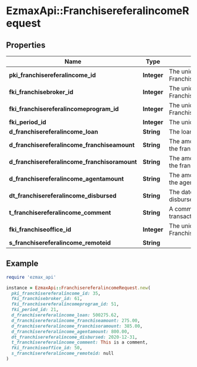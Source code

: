 # EzmaxApi::FranchisereferalincomeRequest

## Properties

| Name | Type | Description | Notes |
| ---- | ---- | ----------- | ----- |
| **pki_franchisereferalincome_id** | **Integer** | The unique ID of the Franchisereferalincome | [optional] |
| **fki_franchisebroker_id** | **Integer** | The unique ID of the Franchisebroker |  |
| **fki_franchisereferalincomeprogram_id** | **Integer** | The unique ID of the Franchisereferalincomeprogram |  |
| **fki_period_id** | **Integer** | The unique ID of the Period |  |
| **d_franchisereferalincome_loan** | **String** | The loan amount |  |
| **d_franchisereferalincome_franchiseamount** | **String** | The amount that will be given to the franchise |  |
| **d_franchisereferalincome_franchisoramount** | **String** | The amount that will be kept by the franchisor |  |
| **d_franchisereferalincome_agentamount** | **String** | The amount that will be given to the agent |  |
| **dt_franchisereferalincome_disbursed** | **String** | The date the amounts were disbursed |  |
| **t_franchisereferalincome_comment** | **String** | A comment about the transaction |  |
| **fki_franchiseoffice_id** | **Integer** | The unique ID of the Franchisereoffice |  |
| **s_franchisereferalincome_remoteid** | **String** |  |  |

## Example

```ruby
require 'ezmax_api'

instance = EzmaxApi::FranchisereferalincomeRequest.new(
  pki_franchisereferalincome_id: 35,
  fki_franchisebroker_id: 61,
  fki_franchisereferalincomeprogram_id: 51,
  fki_period_id: 21,
  d_franchisereferalincome_loan: 500275.62,
  d_franchisereferalincome_franchiseamount: 275.00,
  d_franchisereferalincome_franchisoramount: 385.00,
  d_franchisereferalincome_agentamount: 800.00,
  dt_franchisereferalincome_disbursed: 2020-12-31,
  t_franchisereferalincome_comment: This is a comment,
  fki_franchiseoffice_id: 50,
  s_franchisereferalincome_remoteid: null
)
```

